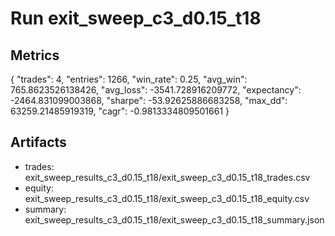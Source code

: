 # Run exit_sweep_c3_d0.15_t18

## Metrics
{
  "trades": 4,
  "entries": 1266,
  "win_rate": 0.25,
  "avg_win": 765.8623526138426,
  "avg_loss": -3541.728916209772,
  "expectancy": -2464.831099003868,
  "sharpe": -53.92625886683258,
  "max_dd": 63259.21485919319,
  "cagr": -0.9813334809501661
}

## Artifacts
- trades: exit_sweep_results_c3_d0.15_t18/exit_sweep_c3_d0.15_t18_trades.csv
- equity: exit_sweep_results_c3_d0.15_t18/exit_sweep_c3_d0.15_t18_equity.csv
- summary: exit_sweep_results_c3_d0.15_t18/exit_sweep_c3_d0.15_t18_summary.json